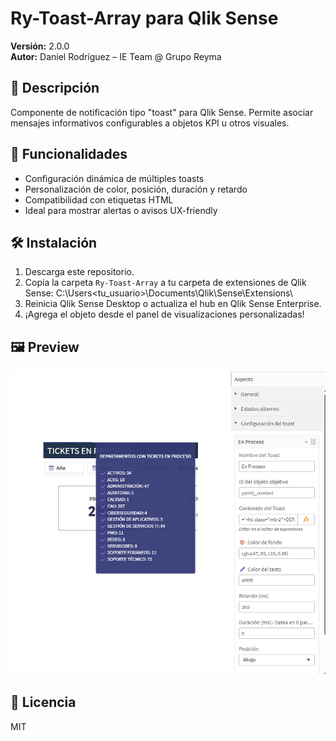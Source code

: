 # Ry-Toast-Array para Qlik Sense

**Versión:** 2.0.0  
**Autor:** Daniel Rodríguez – IE Team @ Grupo Reyma

## 📌 Descripción

Componente de notificación tipo "toast" para Qlik Sense. Permite asociar mensajes informativos configurables a objetos KPI u otros visuales.

## 🎯 Funcionalidades

- Configuración dinámica de múltiples toasts
- Personalización de color, posición, duración y retardo
- Compatibilidad con etiquetas HTML
- Ideal para mostrar alertas o avisos UX-friendly

## 🛠 Instalación

1. Descarga este repositorio.
2. Copia la carpeta `Ry-Toast-Array` a tu carpeta de extensiones de Qlik Sense:
    C:\Users<tu_usuario>\Documents\Qlik\Sense\Extensions\
3. Reinicia Qlik Sense Desktop o actualiza el hub en Qlik Sense Enterprise.
4. ¡Agrega el objeto desde el panel de visualizaciones personalizadas!

## 🖼 Preview

![Preview](preview-toast.png)

## 📜 Licencia

MIT

